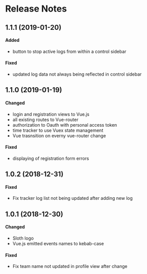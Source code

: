 # Release Notes

## 1.1.1 (2019-01-20)

#### Added

- button to stop active logs from within a control sidebar

#### Fixed

- updated log data not always being reflected in control sidebar

## 1.1.0 (2019-01-19)

#### Changed

- login and registration views to Vue.js
- all existing routes to Vue-router
- authorization to Oauth with personal access token
- time tracker to use Vuex state management
- Vue trasnsition on everny vue-router change

#### Fixed

- displaying of registration form errors

## 1.0.2 (2018-12-31)

#### Fixed

- Fix tracker log list not being updated after adding new log

## 1.0.1 (2018-12-30)

#### Changed

- Sloth logo
- Vue.js emitted events names to kebab-case

#### Fixed 

- Fix team name not updated in profile view after change